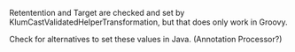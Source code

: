 

Retentention and Target are checked and set by KlumCastValidatedHelperTransformation, but that does only work in Groovy.

Check for alternatives to set these values in Java. (Annotation Processor?)